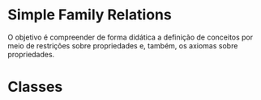 # Simple Family Relations
O objetivo é compreender de forma didática a definição de conceitos por meio de restrições sobre propriedades e, também, os axiomas sobre propriedades.
  # Classes
